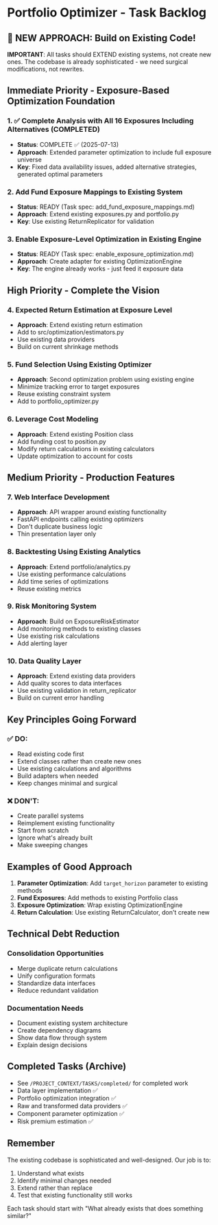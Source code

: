 # Portfolio Optimizer - Task Backlog

## 🎯 NEW APPROACH: Build on Existing Code!
**IMPORTANT**: All tasks should EXTEND existing systems, not create new ones. The codebase is already sophisticated - we need surgical modifications, not rewrites.

## Immediate Priority - Exposure-Based Optimization Foundation

### 1. ✅ Complete Analysis with All 16 Exposures Including Alternatives (COMPLETED)
- **Status**: COMPLETE ✅ (2025-07-13)
- **Approach**: Extended parameter optimization to include full exposure universe
- **Key**: Fixed data availability issues, added alternative strategies, generated optimal parameters

### 2. Add Fund Exposure Mappings to Existing System
- **Status**: READY (Task spec: add_fund_exposure_mappings.md)
- **Approach**: Extend existing exposures.py and portfolio.py
- **Key**: Use existing ReturnReplicator for validation

### 3. Enable Exposure-Level Optimization in Existing Engine
- **Status**: READY (Task spec: enable_exposure_optimization.md)
- **Approach**: Create adapter for existing OptimizationEngine
- **Key**: The engine already works - just feed it exposure data

## High Priority - Complete the Vision

### 4. Expected Return Estimation at Exposure Level
- **Approach**: Extend existing return estimation
- Add to src/optimization/estimators.py
- Use existing data providers
- Build on current shrinkage methods

### 5. Fund Selection Using Existing Optimizer
- **Approach**: Second optimization problem using existing engine
- Minimize tracking error to target exposures
- Reuse existing constraint system
- Add to portfolio_optimizer.py

### 6. Leverage Cost Modeling
- **Approach**: Extend existing Position class
- Add funding cost to position.py
- Modify return calculations in existing calculators
- Update optimization to account for costs

## Medium Priority - Production Features

### 7. Web Interface Development
- **Approach**: API wrapper around existing functionality
- FastAPI endpoints calling existing optimizers
- Don't duplicate business logic
- Thin presentation layer only

### 8. Backtesting Using Existing Analytics
- **Approach**: Extend portfolio/analytics.py
- Use existing performance calculations
- Add time series of optimizations
- Reuse existing metrics

### 9. Risk Monitoring System
- **Approach**: Build on ExposureRiskEstimator
- Add monitoring methods to existing classes
- Use existing risk calculations
- Add alerting layer

### 10. Data Quality Layer
- **Approach**: Extend existing data providers
- Add quality scores to data interfaces
- Use existing validation in return_replicator
- Build on current error handling

## Key Principles Going Forward

### ✅ DO:
- Read existing code first
- Extend classes rather than create new ones
- Use existing calculations and algorithms
- Build adapters when needed
- Keep changes minimal and surgical

### ❌ DON'T:
- Create parallel systems
- Reimplement existing functionality
- Start from scratch
- Ignore what's already built
- Make sweeping changes

## Examples of Good Approach

1. **Parameter Optimization**: Add `target_horizon` parameter to existing methods
2. **Fund Exposures**: Add methods to existing Portfolio class
3. **Exposure Optimization**: Wrap existing OptimizationEngine
4. **Return Calculation**: Use existing ReturnCalculator, don't create new

## Technical Debt Reduction

### Consolidation Opportunities
- Merge duplicate return calculations
- Unify configuration formats
- Standardize data interfaces
- Reduce redundant validation

### Documentation Needs
- Document existing system architecture
- Create dependency diagrams
- Show data flow through system
- Explain design decisions

## Completed Tasks (Archive)
- See `/PROJECT_CONTEXT/TASKS/completed/` for completed work
- Data layer implementation ✅
- Portfolio optimization integration ✅
- Raw and transformed data providers ✅
- Component parameter optimization ✅
- Risk premium estimation ✅

## Remember
The existing codebase is sophisticated and well-designed. Our job is to:
1. Understand what exists
2. Identify minimal changes needed
3. Extend rather than replace
4. Test that existing functionality still works

Each task should start with "What already exists that does something similar?"
